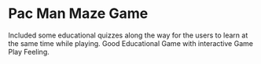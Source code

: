 # Pac Man Maze Game

Included some educational quizzes along the way for the users to learn at the same time while playing.
Good Educational Game with interactive Game Play Feeling.
